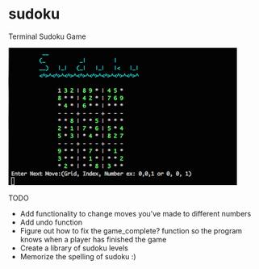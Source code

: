 # sudoku
Terminal Sudoku Game

![alt tag](https://github.com/kromitj/sudoku/blob/master/sudoku-screen.png)

TODO
  * Add functionality to change moves you've made to different numbers
  * Add undo function
  * Figure out how to fix the game_complete? function so the program knows when a player has finished the game
  * Create a library of sudoku levels
  * Memorize the spelling of sudoku :)
